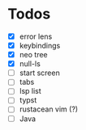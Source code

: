 # Todos

- [x] error lens
- [x] keybindings
- [x] neo tree
- [x] null-ls
- [ ] start screen
- [ ] tabs
- [ ] lsp list
- [ ] typst
- [ ] rustacean vim (?)
- [ ] Java
